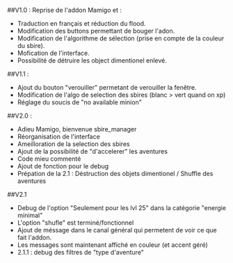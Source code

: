 ##V1.0 :
Reprise de l'addon Mamigo et :
- Traduction en français et réduction du flood.
- Modification des buttons permettant de bouger l'adon.
- Modification de l'algorithme de sélection (prise en compte de la couleur du sbire).
- Mofication de l'interface.
- Possibilité de détruire les object dimentionel enlevé.

##V1.1 :
- Ajout du bouton "verouiller" permetant de verouiller la fenêtre.
- Modification de l'algo de selection des sbires (blanc > vert quand on xp)
- Réglage du soucis de "no available minion"

##V2.0 :
- Adieu Mamigo, bienvenue sbire_manager
- Réorganisation de l'interface
- Ameilloration de la selection des sbires
- Ajout de la possibilité de "d'accelerer" les aventures
- Code mieu commenté
- Ajout de fonction pour le debug
- Prépation de la 2.1 : Déstruction des objets dimentionel / Shuffle des aventures

##V2.1
- Debug de l'option "Seulement pour les lvl 25" dans la catégorie "energie minimal"
- L'option "shufle" est terminé/fonctionnel
- Ajout de méssage dans le canal général qui permetent de voir ce que fait l'addon.
- Les messages sont maintenant affiché en couleur (et accent géré)
- 2.1.1 : debug des filtres de "type d'aventure"